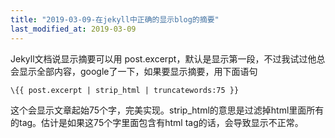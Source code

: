 ```yaml
---
title: "2019-03-09-在jekyll中正确的显示blog的摘要"
last_modified_at: 2019-03-09
---
```

Jekyll文档说显示摘要可以用 post.excerpt，默认是显示第一段，不过我试过他总会显示全部内容，google了一下，如果要显示摘要，用下面语句  

```jekyll
\{{ post.excerpt | strip_html | truncatewords:75 }}
```

这个会显示文章起始75个字，完美实现。strip_html的意思是过滤掉html里面所有的tag。估计是如果这75个字里面包含有html tag的话，会导致显示不正常。